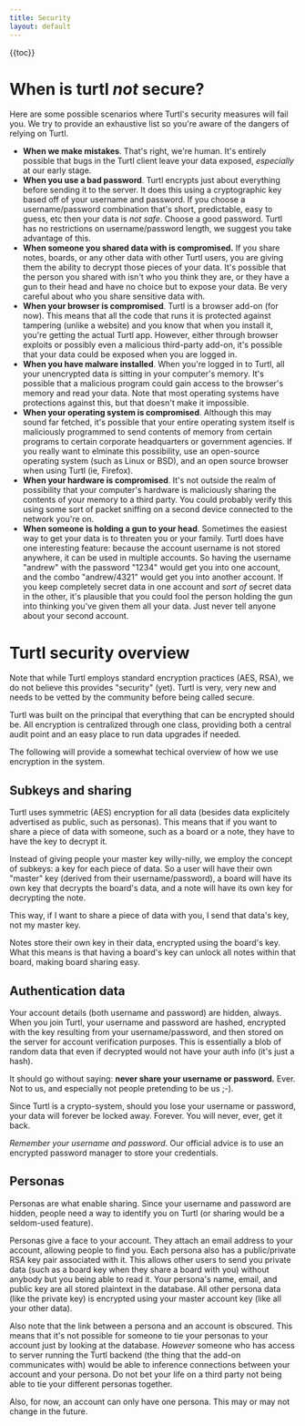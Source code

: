 ```yaml
---
title: Security
layout: default
---
```


{{toc}}

# When is turtl *not* secure?

Here are some possible scenarios where Turtl's security measures will fail you.
We try to provide an exhaustive list so you're aware of the dangers of relying
on Turtl.

- __When we make mistakes__. That's right, we're human. It's entirely possible
that bugs in the Turtl client leave your data exposed, *especially* at our
early stage.
- __When you use a bad password__. Turtl encrypts just about everything before
sending it to the server. It does this using a cryptographic key based off of
your username and password. If you choose a username/password combination that's
short, predictable, easy to guess, etc then your data is *not safe*. Choose a
good password. Turtl has no restrictions on username/password length, we suggest
you take advantage of this.
- __When someone you shared data with is compromised.__ If you share
notes, boards, or any other data with other Turtl users, you are giving them the
ability to decrypt those pieces of your data. It's possible that the person you
shared with isn't who you think they are, or they have a gun to their head and
have no choice but to expose your data. Be very careful about who you share
sensitive data with.
- __When your browser is compromised__. Turtl is a browser add-on (for now).
This means that all the code that runs it is protected against tampering (unlike
a website) and you know that when you install it, you're getting the actual
Turtl app. However, either through browser exploits or possibly even a malicious
third-party add-on, it's possible that your data could be exposed when you are
logged in.
- __When you have malware installed__. When you're logged in to Turtl, all your
unencrypted data is sitting in your computer's memory. It's possible that a
malicious program could gain access to the browser's memory and read your data.
Note that most operating systems have protections against this, but that doesn't
make it impossible.
- __When your operating system is compromised__. Although this may sound far
fetched, it's possible that your entire operating system itself is maliciously
programmed to send contents of memory from certain programs to certain corporate
headquarters or government agencies. If you really want to elminate this
possibility, use an open-source operating system (such as Linux or BSD), and an
open source browser when using Turtl (ie, Firefox).
- __When your hardware is compromised__. It's not outside the realm of
possibility that your computer's hardware is maliciously sharing the contents of
your memory to a third party. You could probably verify this using some sort of
packet sniffing on a second device connected to the network you're on.
- __When someone is holding a gun to your head__. Sometimes the easiest way to
get your data is to threaten you or your family. Turtl does have one interesting
feature: because the account username is not stored anywhere, it can be used
in multiple accounts. So having the username "andrew" with the password "1234"
would get you into one account, and the combo "andrew/4321" would get you into
another account. If you keep completely secret data in one account and *sort of*
secret data in the other, it's plausible that you could fool the person holding
the gun into thinking you've given them all your data. Just never tell anyone
about your second account.

# Turtl security overview

Note that while Turtl employs standard encryption practices (AES, RSA), we do
not believe this provides "security" (yet). Turtl is very, very new and needs to
be vetted by the community before being called secure.

Turtl was built on the principal that everything that can be encrypted should
be. All encryption is centralized through one class, providing both a central
audit point and an easy place to run data upgrades if needed.

The following will provide a somewhat techical overview of how we use encryption
in the system.

## Subkeys and sharing

Turtl uses symmetric (AES) encryption for all data (besides data explicitely
advertised as public, such as personas). This means that if you want to share a
piece of data with someone, such as a board or a note, they have to have the key
to decrypt it.

Instead of giving people your master key willy-nilly, we employ the concept of
subkeys: a key for each piece of data. So a user will have their own "master"
key (derived from their username/password), a board will have its own key that
decrypts the board's data, and a note will have its own key for decrypting the
note. 

This way, if I want to share a piece of data with you, I send that data's key,
not my master key.

Notes store their own key in their data, encrypted using the board's key.
What this means is that having a board's key can unlock all notes within that
board, making board sharing easy.

## Authentication data

Your account details (both username and password) are hidden, always. When you
join Turtl, your username and password are hashed, encrypted with the key
resulting from your username/password, and then stored on the server for account
verification purposes. This is essentially a blob of random data that even if
decrypted would not have your auth info (it's just a hash).

It should go without saying: __never share your username or password.__ Ever.
Not to us, and especially not people pretending to be us ;-).

Since Turtl is a crypto-system, should you lose your username or password, your
data will forever be locked away. Forever. You will never, ever, get it back.

_Remember your username and password_. Our official advice is to use an
encrypted password manager to store your credentials.

## Personas

Personas are what enable sharing. Since your username and password are hidden,
people need a way to identify you on Turtl (or sharing would be a seldom-used
feature).

Personas give a face to your account. They attach an email address to your
account, allowing people to find you. Each persona also has a public/private RSA
key pair associated with it. This allows other users to send you private data
(such as a board key when they share a board with you) without anybody but you
being able to read it. Your persona's name, email, and public key are all stored
plaintext in the database. All other persona data (like the private key) is
encrypted using your master account key (like all your other data).

Also note that the link between a persona and an account is obscured. This means
that it's not possible for someone to tie your personas to your account just by
looking at the database. *However* someone who has access to server running the
Turtl backend (the thing that the add-on communicates with) would be able to
inference connections between your account and your persona. Do not bet your
life on a third party not being able to tie your different personas together.

Also, for now, an account can only have one persona. This may or may not change
in the future.

